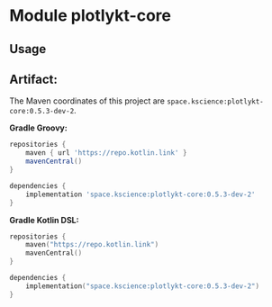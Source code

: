 # Module plotlykt-core



## Usage

## Artifact:

The Maven coordinates of this project are `space.kscience:plotlykt-core:0.5.3-dev-2`.

**Gradle Groovy:**
```groovy
repositories {
    maven { url 'https://repo.kotlin.link' }
    mavenCentral()
}

dependencies {
    implementation 'space.kscience:plotlykt-core:0.5.3-dev-2'
}
```
**Gradle Kotlin DSL:**
```kotlin
repositories {
    maven("https://repo.kotlin.link")
    mavenCentral()
}

dependencies {
    implementation("space.kscience:plotlykt-core:0.5.3-dev-2")
}
```
